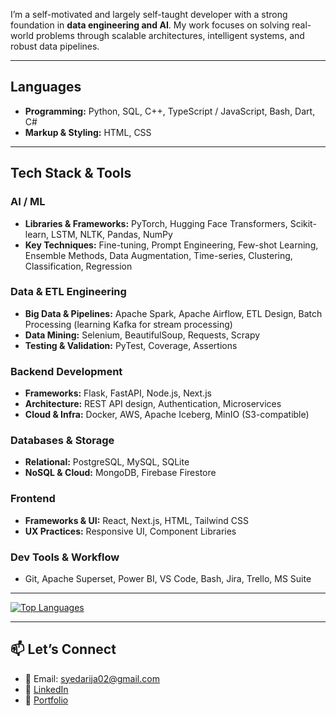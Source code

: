 I’m a self-motivated and largely self-taught developer with a strong foundation in **data engineering and AI**. My work focuses on solving real-world problems through scalable architectures, intelligent systems, and robust data pipelines.

---


## Languages

- **Programming:** Python, SQL, C++, TypeScript / JavaScript, Bash, Dart, C#
- **Markup & Styling:** HTML, CSS

---
  
## Tech Stack & Tools

### AI / ML
- **Libraries & Frameworks:** PyTorch, Hugging Face Transformers, Scikit-learn, LSTM, NLTK, Pandas, NumPy
- **Key Techniques:** Fine-tuning, Prompt Engineering, Few-shot Learning, Ensemble Methods, Data Augmentation, Time-series, Clustering, Classification, Regression

### Data & ETL Engineering
- **Big Data & Pipelines:** Apache Spark, Apache Airflow, ETL Design, Batch Processing (learning Kafka for stream processing)
- **Data Mining:** Selenium, BeautifulSoup, Requests, Scrapy
- **Testing & Validation:** PyTest, Coverage, Assertions

### Backend Development
- **Frameworks:** Flask, FastAPI, Node.js, Next.js
- **Architecture:** REST API design, Authentication, Microservices
- **Cloud & Infra:** Docker, AWS, Apache Iceberg, MinIO (S3-compatible)

### Databases & Storage
- **Relational:** PostgreSQL, MySQL, SQLite
- **NoSQL & Cloud:** MongoDB, Firebase Firestore

### Frontend
- **Frameworks & UI:** React, Next.js, HTML, Tailwind CSS
- **UX Practices:** Responsive UI, Component Libraries

### Dev Tools & Workflow
- Git, Apache Superset, Power BI, VS Code, Bash, Jira, Trello, MS Suite


--- 
[![Top Languages](https://github-readme-stats.vercel.app/api/top-langs/?username=rijahasan&layout=compact&hide=jupyter%20notebook&theme=github_light&langs_count=10&card_width=550)](https://github.com/rijahasan/github-readme-stats)

---

## 📫 Let’s Connect

- 📧 Email: [syedarija02@gmail.com](mailto:syedarija02@gmail.com)  
- 🔗 [LinkedIn](https://linkedin.com/in/rija-hasan)  
- 🧠 [Portfolio](https://github.com/rijahasan?tab=repositories)  
